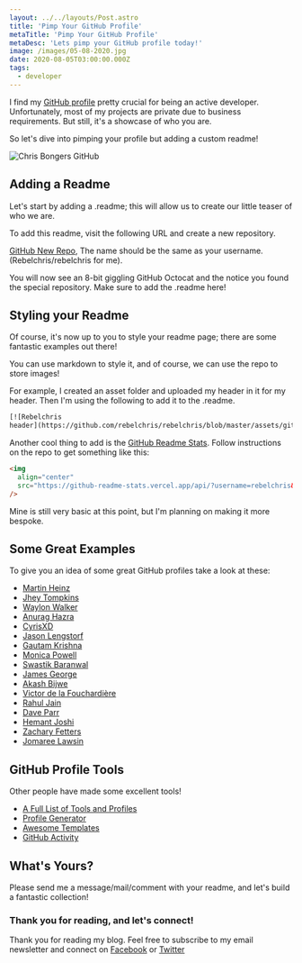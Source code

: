 ```yaml
---
layout: ../../layouts/Post.astro
title: 'Pimp Your GitHub Profile'
metaTitle: 'Pimp Your GitHub Profile'
metaDesc: 'Lets pimp your GitHub profile today!'
image: /images/05-08-2020.jpg
date: 2020-08-05T03:00:00.000Z
tags:
  - developer
---
```


I find my [GitHub profile](https://github.com/rebelchris) pretty crucial for being an active developer. Unfortunately, most of my projects are private due to business requirements. But still, it's a showcase of who you are.

So let's dive into pimping your profile but adding a custom readme!

![Chris Bongers GitHub](https://dev-to-uploads.s3.amazonaws.com/i/0m95ygs8wn910ltwvgy4.png)

## Adding a Readme

Let's start by adding a .readme; this will allow us to create our little teaser of who we are.

To add this readme, visit the following URL and create a new repository.

[GitHub New Repo](https://github.com/new), The name should be the same as your username. (Rebelchris/rebelchris for me).

You will now see an 8-bit giggling GitHub Octocat and the notice you found the special repository. Make sure to add the .readme here!

## Styling your Readme

Of course, it's now up to you to style your readme page; there are some fantastic examples out there!

You can use markdown to style it, and of course, we can use the repo to store images!

For example, I created an asset folder and uploaded my header in it for my header. Then I'm using the following to add it to the .readme.

```html
[![Rebelchris
header](https://github.com/rebelchris/rebelchris/blob/master/assets/github-header.png)](https://daily-dev-tips.com)
```

Another cool thing to add is the [GitHub Readme Stats](https://github.com/anuraghazra/github-readme-stats). Follow instructions on the repo to get something like this:

```html
<img
  align="center"
  src="https://github-readme-stats.vercel.app/api/?username=rebelchris&theme=dracula"
/>
```

Mine is still very basic at this point, but I'm planning on making it more bespoke.

## Some Great Examples

To give you an idea of some great GitHub profiles take a look at these:

- [Martin Heinz](https://github.com/MartinHeinz)
- [Jhey Tompkins](https://github.com/jh3y)
- [Waylon Walker](https://github.com/WaylonWalker)
- [Anurag Hazra](https://github.com/anuraghazra)
- [CyrisXD](https://github.com/cyrisxd)
- [Jason Lengstorf](https://github.com/jlengstorf)
- [Gautam Krishna](https://github.com/gautamkrishnar)
- [Monica Powell](https://github.com/M0nica)
- [Swastik Baranwal](https://github.com/Delta456)
- [James George](https://github.com/jamesgeorge007)
- [Akash Bijwe](https://github.com/akashbijwe)
- [Victor de la Fouchardière](https://github.com/viclafouch)
- [Rahul Jain](https://github.com/rahuldkjain)
- [Dave Parr](https://github.com/DaveParr)
- [Hemant Joshi](https://github.com/8bithemant)
- [Zachary Fetters](https://github.com/zfett)
- [Jomaree Lawsin](https://github.com/jl88s)

## GitHub Profile Tools

Other people have made some excellent tools!

- [A Full List of Tools and Profiles](https://github.com/abhisheknaiidu/awesome-github-profile-readme)
- [Profile Generator](https://rahuldkjain.github.io/gh-profile-readme-generator/)
- [Awesome Templates](https://github.com/elangosundar/awesome-README-templates)
- [GitHub Activity](https://github.com/jamesgeorge007/github-activity-readme)

## What's Yours?

Please send me a message/mail/comment with your readme, and let's build a fantastic collection!

### Thank you for reading, and let's connect!

Thank you for reading my blog. Feel free to subscribe to my email newsletter and connect on [Facebook](https://www.facebook.com/DailyDevTipsBlog) or [Twitter](https://twitter.com/DailyDevTips1)
